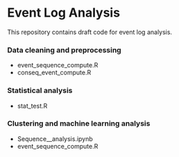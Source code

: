 ﻿# Event Log Analysis
 
 This repository contains draft code for event log analysis.
 
 ### Data cleaning and preprocessing
 * event_sequence_compute.R
 * conseq_event_compute.R

### Statistical analysis
* stat_test.R

### Clustering and machine learning analysis
* Sequence__analysis.ipynb
* event_sequence_compute.R

